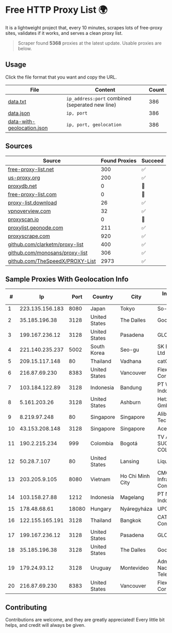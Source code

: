 
# Free HTTP Proxy List 🌍

It is a lightweight project that, every 10 minutes, scrapes lots of free-proxy sites, validates if it works, and serves a clean proxy list.


> Scraper found **5368** proxies at the latest update. Usable proxies are below.

## Usage

Click the file format that you want and copy the URL.


|File|Content|Count|
|----|-------|-----|
|[data.txt](https://raw.githubusercontent.com/themiralay/Proxy-List-World/master/data.txt)|`ip_address:port` combined (seperated new line)|386|
|[data.json](https://raw.githubusercontent.com/themiralay/Proxy-List-World/master/data.json)|`ip, port`|386|
|[data-with-geolocation.json](https://raw.githubusercontent.com/themiralay/Proxy-List-World/master/data-with-geolocation.json)|`ip, port, geolocation`|386|

## Sources

|Source|Found Proxies|Succeed|
|------|-------------|-------|
|[free-proxy-list.net](https://free-proxy-list.net)|300|✅|
|[us-proxy.org](https://www.us-proxy.org)|200|✅|
|[proxydb.net](http://proxydb.net)|0|🚫|
|[free-proxy-list.com](https://free-proxy-list.com/?page=&port=&type%5B%5D=http&type%5B%5D=https&up_time=0&search=Search)|0|🚫|
|[proxy-list.download](https://www.proxy-list.download/HTTP)|26|✅|
|[vpnoverview.com](https://vpnoverview.com/privacy/anonymous-browsing/free-proxy-servers)|32|✅|
|[proxyscan.io](https://www.proxyscan.io)|0|🚫|
|[proxylist.geonode.com](https://proxylist.geonode.com/api/proxy-list?limit=300&page=1&sort_by=lastChecked&sort_type=desc&protocols=http,https)|211|✅|
|[proxyscrape.com](https://api.proxyscrape.com/v2/?request=displayproxies&protocol=http&timeout=10000&country=all&ssl=all&anonymity=all)|920|✅|
|[github.com/clarketm/proxy-list](https://raw.githubusercontent.com/clarketm/proxy-list/master/proxy-list-raw.txt)|400|✅|
|[github.com/monosans/proxy-list](https://raw.githubusercontent.com/monosans/proxy-list/main/proxies/http.txt)|306|✅|
|[github.com/TheSpeedX/PROXY-List](https://raw.githubusercontent.com/TheSpeedX/PROXY-List/master/http.txt)|2973|✅|


## Sample Proxies With Geolocation Info

|#|Ip|Port|Country|City|Internet Service Provider|
|-|--|----|-------|----|-------------------------|
|1|223.135.156.183|8080|Japan|Tokyo|So-net Corporation|
|2|35.185.196.38|3128|United States|The Dalles|Google LLC|
|3|199.167.236.12|3128|United States|Pasadena|GLOBAL IT|
|4|221.140.235.237|5002|South Korea|Seo-gu|SK Broadband Co Ltd|
|5|209.15.117.148|80|Thailand|Vadhana|catCloud|
|6|216.87.69.230|8383|United States|Vancouver|Flexential Colorado Corp.|
|7|103.184.122.89|3128|Indonesia|Bandung|PT Wijaya Trimitra Indonesia|
|8|5.161.203.26|3128|United States|Ashburn|Hetzner Online GmbH|
|9|8.219.97.248|80|Singapore|Singapore|Alibaba (US) Technology Co., Ltd.|
|10|43.153.208.148|3128|Singapore|Singapore|Aceville Pte.ltd|
|11|190.2.215.234|999|Colombia|Bogotá|TV AZTECA SUCURSAL COLOMBIA|
|12|50.28.7.107|80|United States|Lansing|Liquid Web, L.L.C|
|13|203.205.9.105|8080|Vietnam|Ho Chi Minh City|CMC Telecom Infrastructure Company|
|14|103.158.27.88|1212|Indonesia|Magelang|PT Madina Solusi Indonesia|
|15|178.48.68.61|18080|Hungary|Nyáregyháza|UPC|
|16|122.155.165.191|3128|Thailand|Bangkok|CAT Telecom Public Company Limited|
|17|199.167.236.12|3128|United States|Pasadena|GLOBAL IT|
|18|35.185.196.38|3128|United States|The Dalles|Google LLC|
|19|179.24.93.12|3128|Uruguay|Montevideo|Administracion Nacional de Telecomunicaciones|
|20|216.87.69.230|8383|United States|Vancouver|Flexential Colorado Corp.|



## Contributing

Contributions are welcome, and they are greatly appreciated! Every
little bit helps, and credit will always be given.

